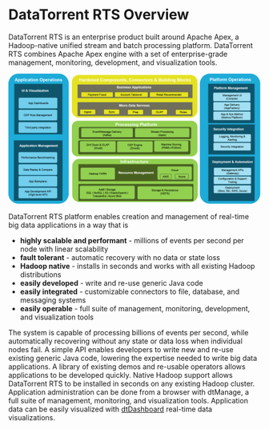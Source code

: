 DataTorrent RTS Overview
================================================================================

DataTorrent RTS is an enterprise product built around Apache Apex, a Hadoop-native unified stream and batch processing platform.  DataTorrent RTS combines Apache Apex engine with a set of enterprise-grade management, monitoring, development, and visualization tools.  

![DataTorrent RTS Architecture](images/rts/DT_Architecture_image.png)

DataTorrent RTS platform enables creation and management of real-time big data applications in a way that is

* **highly scalable and performant** - millions of events per second per node with linear scalability
* **fault tolerant** - automatic recovery with no data or state loss
* **Hadoop native** - installs in seconds and works with all existing Hadoop distributions
* **easily developed** - write and re-use generic Java code
* **easily integrated** - customizable connectors to file, database, and messaging systems
* **easily operable** - full suite of management, monitoring, development, and visualization tools


The system is capable of processing billions of events per second, while automatically recovering without any state or data loss when individual nodes fail.  A simple API enables developers to write new and re-use existing generic Java code, lowering the expertise needed to write big data applications.  A library of existing demos and re-usable operators allows applications to be developed quickly.  Native Hadoop support allows DataTorrent RTS to be installed in seconds on any existing Hadoop cluster.  Application administration can be done from a browser with dtManage, a full suite of management, monitoring, and visualization tools. Application data can be easily visualized with [dtDashboard](dtdashboard.md) real-time data visualizations.
